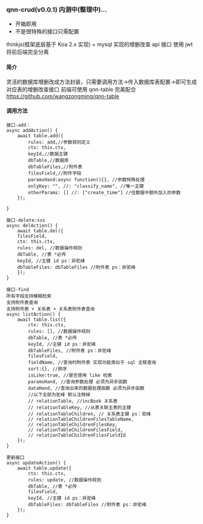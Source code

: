 ### qnn-crud(v0.0.1) 内测中(整理中)...

- 开箱即用
- 不是很特殊的接口只需配置

thinkjs(框架底层基于 Koa 2.x 实现) + mysql 实现的增删改查 api 接口
使用 jwt 将前后端完全分离

#### 简介

灵活的数据库增删改成方法封装，只需要调用方法->传入数据库表配置->即可生成对应表的增删改查接口
前端可使用 qnn-table 完美配合 https://github.com/wangzongming/qnn-table

#### 调用方法
    
    接口-add：
    async addAction() {
        await table.add({
            rules: add,//参数规则定义
            ctx: this.ctx,
            keyId,//数据主键
            dbTable,//数据库
            dbTableFiles,//附件表
            filesField,//附件字段
            paramsHand:async function(){}, //参数特殊处理
            onlyKey: "", //: "classify_name", //唯一主键
            otherParams: [] //: ["create_time"] //往数据中额外加入的参数
        });

    }

    接口-delete:sss
    async delAction() {
        await table.del({
        filesField,
        ctx: this.ctx,
        rules: del, //数据操作规则
        dbTable, //表 *必传
        keyId, //主键 id ps：非驼峰
        dbTableFiles: dbTableFiles //附件表 ps：非驼峰
        });
    }

    接口-find
    所有字段支持模糊检索 
    支持附件表查询
    支持附件表 + 关系表 + 关系表附件表查询
    async listAction() {
        await table.list({
            ctx: this.ctx,
            rules: [], //数据操作规则
            dbTable, //表 *必传
            keyId, //主键 id ps：非驼峰
            dbTableFiles, //附件表 ps：非驼峰
            filesField,
            fieldName, //查询时附件表 实现功能类似于 sql 全联查询
            sort:{}, //排序
            isLike:true, //是否使用 like 检索
            paramsHand, //查询参数处理 必须为异步函数
            dataHand, //查询出来的数据处理函数 必须为异步函数
            //以下全部为驼峰 默认注释掉
            // relationTable, //incBook 关系表
            // relationTableKey, //从表关联主表的主键
            // relationTableChildren, // 关系表主键 ps：驼峰
            // relationTableChildrenFilesTableName,
            // relationTableChildrenFilesKey,
            // relationTableChildrenFilesField,
            // relationTableChildrenFilesFieldId
        });
    }

    更新接口
    async updateAction() {
        await table.update({
            ctx: this.ctx,
            rules: update, //数据操作规则
            dbTable, //表 *必传
            filesField,
            keyId, //主键 id ps：非驼峰
            dbTableFiles: dbTableFiles //附件表 ps：非驼峰
        });
    }
